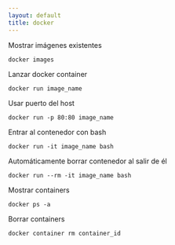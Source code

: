 ```yaml
---
layout: default
title: docker
---
```

Mostrar imágenes existentes

    docker images

Lanzar docker container

    docker run image_name

Usar puerto del host

    docker run -p 80:80 image_name

Entrar al contenedor con bash

    docker run -it image_name bash

Automáticamente borrar contenedor al salir de él

    docker run --rm -it image_name bash

Mostrar containers

    docker ps -a

Borrar containers

    docker container rm container_id
